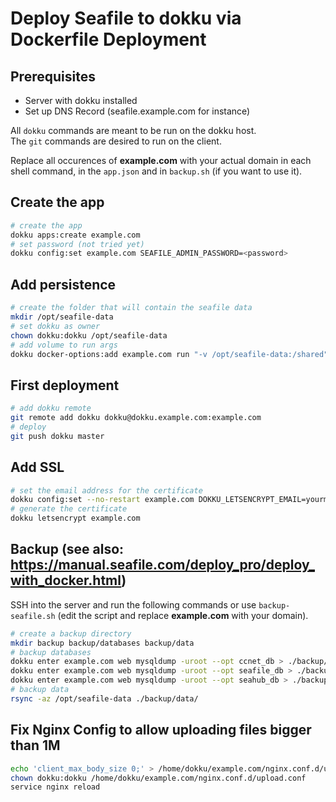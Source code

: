 # Deploy Seafile to dokku via Dockerfile Deployment

## Prerequisites

- Server with dokku installed
- Set up DNS Record (seafile.example.com for instance)

All `dokku` commands are meant to be run on the dokku host.  
The `git` commands are desired to run on the client.

Replace all occurences of **example.com** with your actual domain in each shell command, in the `app.json` and in `backup.sh` (if you want to use it).

## Create the app

```bash
# create the app
dokku apps:create example.com
# set password (not tried yet)
dokku config:set example.com SEAFILE_ADMIN_PASSWORD=<password>
```

## Add persistence

```bash
# create the folder that will contain the seafile data
mkdir /opt/seafile-data
# set dokku as owner
chown dokku:dokku /opt/seafile-data
# add volume to run args
dokku docker-options:add example.com run "-v /opt/seafile-data:/shared"
```

## First deployment

```bash
# add dokku remote
git remote add dokku dokku@dokku.example.com:example.com
# deploy
git push dokku master
```

## Add SSL

```bash
# set the email address for the certificate
dokku config:set --no-restart example.com DOKKU_LETSENCRYPT_EMAIL=yourmail@example.com
# generate the certificate
dokku letsencrypt example.com
```

## Backup (see also: https://manual.seafile.com/deploy_pro/deploy_with_docker.html)

SSH into the server and run the following commands or use `backup-seafile.sh` (edit the script and replace **example.com** with your domain).

```bash
# create a backup directory
mkdir backup backup/databases backup/data
# backup databases
dokku enter example.com web mysqldump -uroot --opt ccnet_db > ./backup/databases/ccnet_db.sql
dokku enter example.com web mysqldump -uroot --opt seafile_db > ./backup/databases/seafile_db.sql
dokku enter example.com web mysqldump -uroot --opt seahub_db > ./backup/databases/seahub_db.sql
# backup data
rsync -az /opt/seafile-data ./backup/data/
```

## Fix Nginx Config to allow uploading files bigger than 1M

```bash
echo 'client_max_body_size 0;' > /home/dokku/example.com/nginx.conf.d/upload.conf
chown dokku:dokku /home/dokku/example.com/nginx.conf.d/upload.conf
service nginx reload
```
